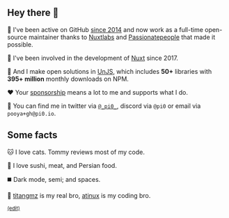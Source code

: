 ## Hey there 👋

🐙 I've been active on GitHub [since 2014](https://firstcommit.is/pi0) and now work as a full-time open-source maintainer thanks to [Nuxtlabs](https://nuxtlabs.com/) and [Passionatepeople](https://passionatepeople.io/) that made it possible.

💚 I've been involved in the development of [Nuxt](https://github.com/nuxt) since 2017.

💛 And I make open solutions in [UnJS](https://github.com/unjs), which includes **50+** libraries with **395+ million** monthly downloads on NPM.

❤️ Your [sponsorship](https://github.com/sponsors/pi0) means a lot to me and supports what I do.

💬 You can find me in twitter via [`@_pi0_`](https://twitter.com/_pi0_), discord via `@pi0` or email via `pooya+gh@pi0.io`.

## Some facts

🐱 I love cats. Tommy reviews most of my code.

🍣 I love sushi, meat, and Persian food.

◼️ Dark mode, semi; and spaces.

💪 [titangmz](https://github.com/titangmz) is my real bro, [atinux](https://github.com/Atinux) is my coding bro.

<sub>[(edit)](https://github.com/pi0/pi0/edit/main/README.md)</sub>
